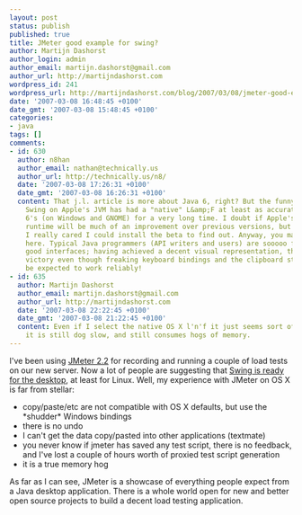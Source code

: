 ```yaml
---
layout: post
status: publish
published: true
title: JMeter good example for swing?
author: Martijn Dashorst
author_login: admin
author_email: martijn.dashorst@gmail.com
author_url: http://martijndashorst.com
wordpress_id: 241
wordpress_url: http://martijndashorst.com/blog/2007/03/08/jmeter-good-example-for-swing/
date: '2007-03-08 16:48:45 +0100'
date_gmt: '2007-03-08 15:48:45 +0100'
categories:
- java
tags: []
comments:
- id: 630
  author: n8han
  author_email: nathan@technically.us
  author_url: http://technically.us/n8/
  date: '2007-03-08 17:26:31 +0100'
  date_gmt: '2007-03-08 16:26:31 +0100'
  content: That j.l. article is more about Java 6, right? But the funny thing is that
    Swing on Apple's JVM has had a "native" L&amp;F at least as accurate as Sun Java
    6's (on Windows and GNOME) for a very long time. I doubt if Apple's version 6
    runtime will be much of an improvement over previous versions, but I guess if
    I really cared I could install the beta to find out. Anyway, you make a good point
    here. Typical Java programmers (API writers and users) are sooooo far behind in
    good interfaces; having achieved a decent visual representation, they declare
    victory even though freaking keyboard bindings and the clipboard still can not
    be expected to work reliably!
- id: 635
  author: Martijn Dashorst
  author_email: martijn.dashorst@gmail.com
  author_url: http://martijndashorst.com
  date: '2007-03-08 22:22:45 +0100'
  date_gmt: '2007-03-08 21:22:45 +0100'
  content: Even if I select the native OS X l'n'f it just seems sort of off... and
    it is still dog slow, and still consumes hogs of memory.
---
```

<p>I've been using <a href="http://jakarta.apache.org/jmeter">JMeter 2.2</a> for recording and running a couple of load tests on our new server. Now a lot of people are suggesting that <a href="http://www.javalobby.org/java/forums/t91191.html">Swing is ready for the desktop</a>, at least for Linux. Well, my experience with JMeter on OS X is far from stellar:</p>
<ul>
<li>copy/paste/etc are not compatible with OS X defaults, but use the *shudder* Windows bindings</li>
<li>there is no undo</li>
<li>I can't get the data copy/pasted into other applications (textmate)</li>
<li>you never know if jmeter has saved any test script, there is no feedback, and I've lost a couple of hours worth of proxied test script generation</li>
<li>it is a true memory hog</li>
</ul>
<p>As far as I can see, JMeter is a showcase of everything people expect from a Java desktop application. There is a whole world open for new and better open source projects to build a decent load testing application.</p>
